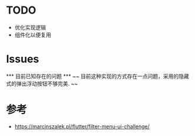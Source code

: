 # TODO
- 优化实现逻辑
- 组件化以便复用

# Issues
*** 目前已知存在的问题 ***
~~ 目前这种实现的方式存在一点问题，采用的隐藏式的弹出浮动按钮不够完美. ~~


# 参考
- https://marcinszalek.pl/flutter/filter-menu-ui-challenge/